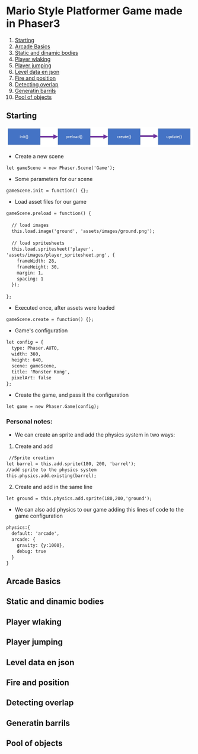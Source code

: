# Mario Style Platformer Game made in Phaser3

1. [Starting](#Starting)
2. [Arcade Basics](#Arcade-Basics)
3. [Static and dinamic bodies](#Static-and-dinamic-bodies)
4. [Player wlaking](#Player-wlaking)
5. [Player jumping](#player-jumping)
6. [Level data en json](#level-data-en-json)
7. [Fire and position](#fire-and-position)
8. [Detecting overlap](#detecting-overlap)
9. [Generatin barrils](#generatin-barrils)
10. [Pool of objects](#Pool-of-objects)

## Starting
![Main diagram](./doc/main-diagram.jpg)
- Create a new scene
~~~
let gameScene = new Phaser.Scene('Game');
~~~

- Some parameters for our scene
~~~
gameScene.init = function() {};
~~~

- Load asset files for our game
~~~
gameScene.preload = function() {

  // load images
  this.load.image('ground', 'assets/images/ground.png');

  // load spritesheets
  this.load.spritesheet('player', 'assets/images/player_spritesheet.png', {
    frameWidth: 28,
    frameHeight: 30,
    margin: 1,
    spacing: 1
  });

};
~~~

- Executed once, after assets were loaded
~~~
gameScene.create = function() {};
~~~

- Game's configuration
~~~
let config = {
  type: Phaser.AUTO,
  width: 360,
  height: 640,
  scene: gameScene,
  title: 'Monster Kong',
  pixelArt: false
};
~~~
- Create the game, and pass it the configuration
~~~
let game = new Phaser.Game(config);
~~~
### Personal notes:
  - We can create an sprite and add the physics system in two ways:
  1) Create and add
  ~~~
   //Sprite creation
  let barrel = this.add.sprite(180, 200, 'barrel');
  //add sprite to the physics system
  this.physics.add.existing(barrel);
  ~~~
  2) Create and add in the same line
  ~~~
  let ground = this.physics.add.sprite(180,200,'ground');
  ~~~
  - We can also add physics to our game adding this lines of code to the game configuration 
  ~~~
  physics:{
    default: 'arcade',
    arcade: {
      gravity: {y:1000},
      debug: true
    }
  }
  ~~~
## Arcade Basics
## Static and dinamic bodies
## Player wlaking
## Player jumping
## Level data en json
## Fire and position
## Detecting overlap
## Generatin barrils
## Pool of objects